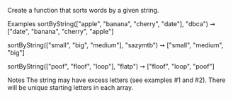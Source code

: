 Create a function that sorts words by a given string.

Examples
sortByString(["apple", "banana", "cherry", "date"], "dbca")
➞ ["date", "banana", "cherry", "apple"]

sortByString(["small", "big", "medium"], "sazymtb")
➞ ["small", "medium", "big"]

sortByString(["poof", "floof", "loop"], "flatp")
➞ ["floof", "loop", "poof"]

Notes
The string may have excess letters (see examples #1 and #2).
There will be unique starting letters in each array. 
